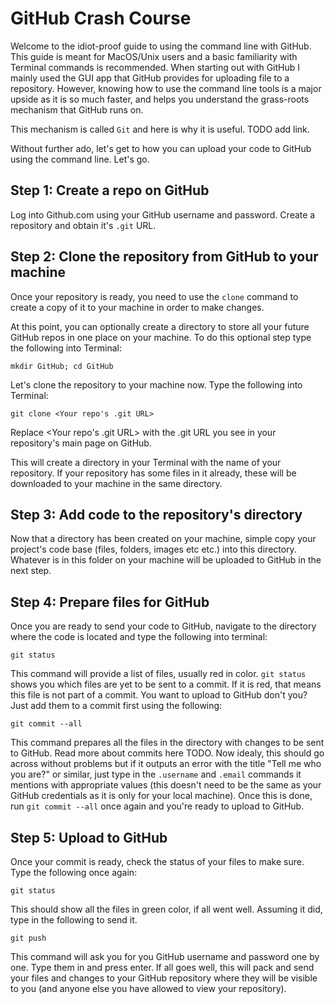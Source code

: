 # GitHub Crash Course
Welcome to the idiot-proof guide to using the command line with GitHub. This guide is meant for MacOS/Unix users and a basic familiarity with Terminal commands is recommended. When starting out with GitHub I mainly used the GUI app that GitHub provides for uploading file to a repository. However, knowing how to use the command line tools is a major upside as it is so much faster, and helps you understand the grass-roots mechanism that GitHub runs on.

This mechanism is called `Git` and here is why it is useful. TODO add link.

Without further ado, let's get to how you can upload your code to GitHub using the command line. Let's go.

## Step 1: Create a repo on GitHub

Log into Github.com using your GitHub username and password. Create a repository and obtain it's `.git` URL.

## Step 2: Clone the repository from GitHub to your machine

Once your repository is ready, you need to use the `clone` command to create a copy of it to your machine in order to make changes.

At this point, you can optionally create a directory to store all your future GitHub repos in one place on your machine. To do this optional step type the following into Terminal:

`mkdir GitHub; cd GitHub`

Let's clone the repository to your machine now. Type the following into Terminal:

`git clone <Your repo's .git URL>`

Replace <Your repo's .git URL> with the .git URL you see in your repository's main page on GitHub.

This will create a directory in your Terminal with the name of your repository. If your repository has some files in it already, these will be downloaded to your machine in the same directory.

## Step 3: Add code to the repository's directory

Now that a directory has been created on your machine, simple copy your project's code base (files, folders, images etc etc.) into this directory. Whatever is in this folder on your machine will be uploaded to GitHub in the next step.

## Step 4: Prepare files for GitHub

Once you are ready to send your code to GitHub, navigate to the directory where the code is located and type the following into terminal:

`git status`

This command will provide a list of files, usually red in color. `git status` shows you which files are yet to be sent to a commit. If it is red, that means this file is not part of a commit. You want to upload to GitHub don't you? Just add them to a commit first using the following:

`git commit --all`

This command prepares all the files in the directory with changes to be sent to GitHub. Read more about commits here TODO. Now idealy, this should go across without problems but if it outputs an error with the title "Tell me who you are?" or similar, just type in the `.username` and `.email` commands it mentions with appropriate values (this doesn't need to be the same as your GitHub credentials as it is only for your local machine). Once this is done, run `git commit --all` once again and you're ready to upload to GitHub.

## Step 5: Upload to GitHub

Once your commit is ready, check the status of your files to make sure. Type the following once again:

`git status`

This should show all the files in green color, if all went well. Assuming it did, type in the following to send it.

`git push`

This command will ask you for you GitHub username and password one by one. Type them in and press enter. If all goes well, this will pack and send your files and changes to your GitHub repository where they will be visible to you (and anyone else you have allowed to view your repository).
